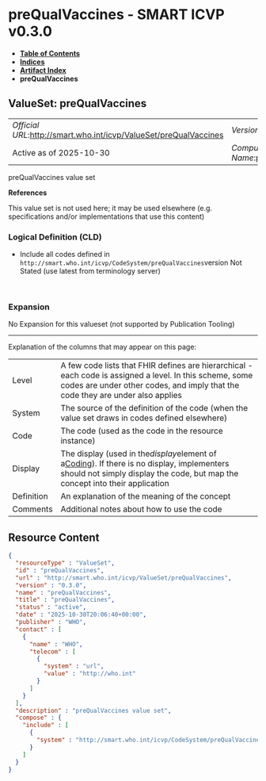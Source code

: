 # preQualVaccines - SMART ICVP v0.3.0

* [**Table of Contents**](toc.md)
* [**Indices**](indices.md)
* [**Artifact Index**](artifacts.md)
* **preQualVaccines**

## ValueSet: preQualVaccines 

| | |
| :--- | :--- |
| *Official URL*:http://smart.who.int/icvp/ValueSet/preQualVaccines | *Version*:0.3.0 |
| Active as of 2025-10-30 | *Computable Name*:preQualVaccines |

 
preQualVaccines value set 

 **References** 

This value set is not used here; it may be used elsewhere (e.g. specifications and/or implementations that use this content)

### Logical Definition (CLD)

* Include all codes defined in `http://smart.who.int/icvp/CodeSystem/preQualVaccines`version Not Stated (use latest from terminology server)

 

### Expansion

No Expansion for this valueset (not supported by Publication Tooling)

-------

 Explanation of the columns that may appear on this page: 

| | |
| :--- | :--- |
| Level | A few code lists that FHIR defines are hierarchical - each code is assigned a level. In this scheme, some codes are under other codes, and imply that the code they are under also applies |
| System | The source of the definition of the code (when the value set draws in codes defined elsewhere) |
| Code | The code (used as the code in the resource instance) |
| Display | The display (used in the*display*element of a[Coding](http://hl7.org/fhir/R4/datatypes.html#Coding)). If there is no display, implementers should not simply display the code, but map the concept into their application |
| Definition | An explanation of the meaning of the concept |
| Comments | Additional notes about how to use the code |



## Resource Content

```json
{
  "resourceType" : "ValueSet",
  "id" : "preQualVaccines",
  "url" : "http://smart.who.int/icvp/ValueSet/preQualVaccines",
  "version" : "0.3.0",
  "name" : "preQualVaccines",
  "title" : "preQualVaccines",
  "status" : "active",
  "date" : "2025-10-30T20:06:40+00:00",
  "publisher" : "WHO",
  "contact" : [
    {
      "name" : "WHO",
      "telecom" : [
        {
          "system" : "url",
          "value" : "http://who.int"
        }
      ]
    }
  ],
  "description" : "preQualVaccines value set",
  "compose" : {
    "include" : [
      {
        "system" : "http://smart.who.int/icvp/CodeSystem/preQualVaccines"
      }
    ]
  }
}

```
